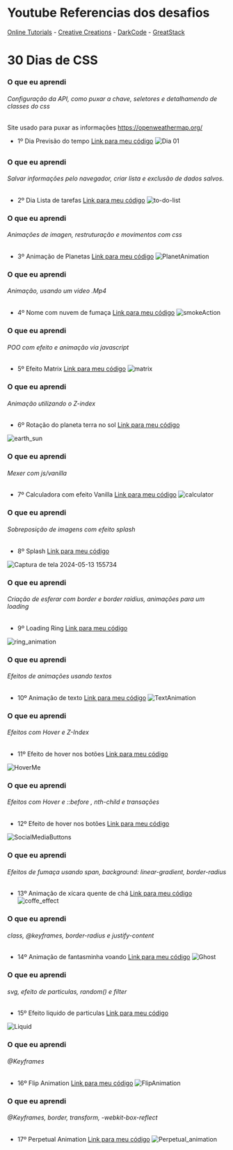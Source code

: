 <h1>Youtube Referencias dos desafios</h1>
<a href="https://www.youtube.com/channel/UCbwXnUipZsLfUckBPsC7Jog">Online Tutorials</a> - <a href="https://www.youtube.com/channel/UCOKmVksbzoKJKmtu7rlEM1A">Creative Creations</a> -  <a href="https://www.youtube.com/channel/UCD3KVjbb7aq2OiOffuungzw">DarkCode</a> - <a href="https://www.youtube.com/@GreatStackDev">GreatStack</a>

# 30 Dias de CSS
### O que eu aprendi
###### Configuração da API, como puxar a chave, seletores e detalhamendo de classes do css 
Site usado para puxar as informações https://openweathermap.org/<span>
* 1º Dia Previsão do tempo <a href="https://github.com/WendelFranklyn/30Days_CSS/tree/main/Previsao_do_Tempo">Link para meu código</a>
![Dia 01](https://github.com/WendelFranklyn/30Days_CSS/assets/69936829/2e82231d-ba9c-40c8-8e04-d9430fd6103e)
##
### O que eu aprendi
###### Salvar informações pelo navegador, criar lista e exclusão de dados salvos. <span>
* 2º Dia Lista de tarefas <a href="https://github.com/WendelFranklyn/30Days_CSS/tree/main/To-Do_List">Link para meu código</a>
![to-do-list](https://github.com/WendelFranklyn/30Days_CSS/assets/69936829/8767c451-af17-497b-8a74-18a1168e42ec)

### O que eu aprendi
###### Animações de imagen, restruturação e movimentos com css <span>
* 3º Animação de Planetas <a href="https://github.com/WendelFranklyn/30Days_CSS/tree/main/Animation_Effects">Link para meu código</a>
![PlanetAnimation](https://github.com/WendelFranklyn/30Days_CSS/assets/69936829/3d922098-3803-4d50-b2cb-38b34d8ef5d0)


### O que eu aprendi
###### Animação, usando um video .Mp4 <span>
* 4º Nome com nuvem de fumaça <a href="https://github.com/WendelFranklyn/30Days_CSS/tree/main/SmokeAnimation">Link para meu código</a>
![smokeAction](https://github.com/WendelFranklyn/30Days_CSS/assets/69936829/51e1eba5-9356-436e-a92f-3e50ed7d6757)

### O que eu aprendi
###### POO com efeito e animação via javascript <span>
* 5º Efeito Matrix <a href="https://github.com/WendelFranklyn/30Days_CSS/tree/main/Matrix_Rain">Link para meu código</a>
![matrix](https://github.com/WendelFranklyn/30Days_CSS/assets/69936829/6c018e6d-06e0-425a-b619-88acac67c46d)

### O que eu aprendi
###### Animação utilizando o Z-index <span>
* 6º Rotação do planeta terra no sol <a href="https://github.com/WendelFranklyn/30Days_CSS/tree/main/Earth_Sun">Link para meu código</a>

![earth_sun](https://github.com/WendelFranklyn/30Days_CSS/assets/69936829/ef715e63-371d-4e5a-ba4b-2644851c8b92)

### O que eu aprendi
###### Mexer com js/vanilla <span>
* 7º Calculadora com efeito Vanilla <a href="https://github.com/WendelFranklyn/30Days_CSS/tree/main/Calculator">Link para meu código</a>
![calculator](https://github.com/WendelFranklyn/30Days_CSS/assets/69936829/63a3a773-7f54-4a4d-b6e5-4675b66f5977)


### O que eu aprendi
###### Sobreposição de imagens com efeito splash<span>
* 8º Splash <a href="https://github.com/WendelFranklyn/30Days_CSS/tree/main/splash">Link para meu código</a>

![Captura de tela 2024-05-13 155734](https://github.com/WendelFranklyn/30Days_CSS/assets/69936829/0a7d6031-e2a4-4d72-a443-d622f545dd41)

### O que eu aprendi
###### Criação de esferar com border e border raidius, animações para um loading<span>
* 9º Loading Ring <a href="https://github.com/WendelFranklyn/30Days_CSS/tree/main/Loader_Ring">Link para meu código</a>

![ring_animation](https://github.com/WendelFranklyn/30Days_CSS/assets/69936829/c6e6b897-b72d-4839-b40d-eaddf55e58f1)

### O que eu aprendi
###### Efeitos de animações usando textos<span>
* 10º Animação de texto <a href="https://github.com/WendelFranklyn/30Days_CSS/tree/main/TextAnimation">Link para meu código</a>
![TextAnimation](https://github.com/WendelFranklyn/30Days_CSS/assets/69936829/dd76c0d3-5446-4735-8eb3-50e2ec1624d6)

### O que eu aprendi
###### Efeitos com Hover e Z-Index<span>
* 11º Efeito de hover nos botões <a href="https://github.com/WendelFranklyn/30Days_CSS/tree/main/Buttons_With_Hover">Link para meu código</a>

![HoverMe](https://github.com/WendelFranklyn/30Days_CSS/assets/69936829/641acf96-9693-4c4b-8c8b-22a2a423b459)

### O que eu aprendi
###### Efeitos com Hover e ::before , nth-child e transações<span>
* 12º Efeito de hover nos botões <a href="https://github.com/WendelFranklyn/30Days_CSS/tree/main/Social_Media_Buttons">Link para meu código</a>

![SocialMediaButtons](https://github.com/WendelFranklyn/30Days_CSS/assets/69936829/d62b17ce-0ea7-4699-b226-cddf43d0b518)


### O que eu aprendi
###### Efeitos de fumaça usando span, background: linear-gradient, border-radius<span>
* 13º Animação de xícara quente de chá <a href="https://github.com/WendelFranklyn/30Days_CSS/tree/main/Animated_Hot_Cup_of_Tea">Link para meu código</a>
![coffe_effect](https://github.com/WendelFranklyn/30Days_CSS/assets/69936829/74c84f8e-052d-4611-9f9b-8cd609f0e108)

### O que eu aprendi
###### class, @keyframes, border-radius e justify-content<span>
* 14º Animação de fantasminha voando <a href="https://github.com/WendelFranklyn/30Days_CSS/tree/main/Floating%20Ghost">Link para meu código</a>
![Ghost](https://github.com/WendelFranklyn/30Days_CSS/assets/69936829/17a9407d-0964-4222-891d-4c84e8266f2b)

### O que eu aprendi
###### svg, efeito de particulas, random() e filter<span>
* 15º Efeito liquido de particulas <a href="https://github.com/WendelFranklyn/30Days_CSS/tree/main/Liquid_Blast_Effect">Link para meu código</a>

![Liquid](https://github.com/WendelFranklyn/30Days_CSS/assets/69936829/a208add1-e6cf-4b01-a4f7-6c82ec2e6ef6)

### O que eu aprendi
###### @Keyframes <span>
* 16º Flip Animation <a href="https://github.com/WendelFranklyn/30Days_CSS/tree/main/Flip_Animation">Link para meu código</a>
![FlipAnimation](https://github.com/WendelFranklyn/30Days_CSS/assets/69936829/ff7a9a89-9ec9-47d2-a7b5-f0585ef676e5)

### O que eu aprendi
###### @Keyframes, border, transform, -webkit-box-reflect<span>
* 17º Perpetual Animation <a href="https://github.com/WendelFranklyn/30Days_CSS/tree/main/17Dia_Perpetual__animation">Link para meu código</a>
![Perpetual_animation](https://github.com/WendelFranklyn/30Days_CSS/assets/69936829/bb379861-43ba-46c2-b2d1-e46032f29588)




